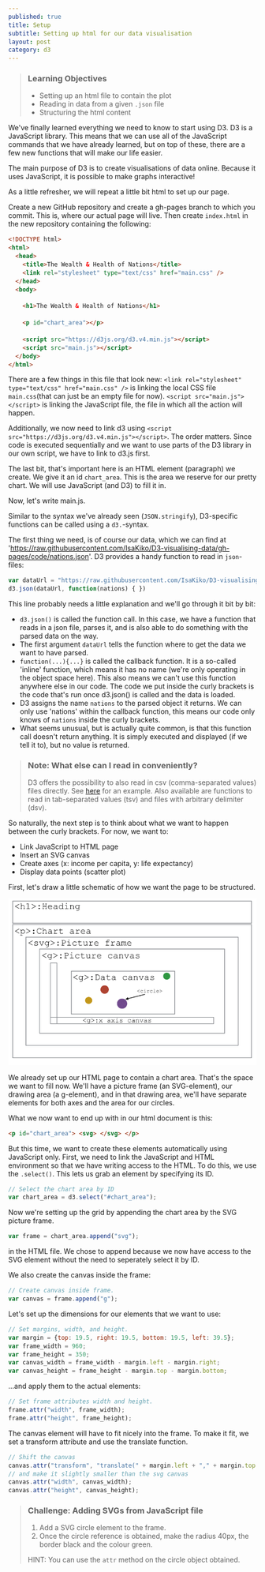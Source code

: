 ```yaml
---
published: true
title: Setup
subtitle: Setting up html for our data visualisation
layout: post
category: d3
---
```

> ### Learning Objectives
>
> * Setting up an html file to contain the plot
> * Reading in data from a given `.json` file
> * Structuring the html content

We've finally learned everything we need to know to start using D3.
D3 is a JavaScript library. This means that we can use all of the JavaScript commands that we have already learned, but on top of these, there are a few new functions that will make our life easier.

The main purpose of D3 is to create visualisations of data online. Because it uses JavaScript, it is possible to make graphs interactive!

As a little refresher, we will repeat a little bit html to set up our page.

Create a new GitHub repository and create a gh-pages branch to which you commit. This is, where our actual page will live.
Then create `index.html` in the new repository containing the following:

```html
<!DOCTYPE html>
<html>
  <head>
    <title>The Wealth & Health of Nations</title>
    <link rel="stylesheet" type="text/css" href="main.css" />
  </head>
  <body>

    <h1>The Wealth & Health of Nations</h1>

    <p id="chart_area"></p>

    <script src="https://d3js.org/d3.v4.min.js"></script>
    <script src="main.js"></script>
  </body>
</html>
```

There are a few things in this file that look new:
`<link rel="stylesheet" type="text/css" href="main.css" />` is linking the local CSS file `main.css`(that can just be an empty file for now). `<script src="main.js"></script>` is linking the JavaScript file, the file in which all the action will happen.

Additionally, we now need to link d3 using `<script src="https://d3js.org/d3.v4.min.js"></script>`. The order matters. Since code is executed sequentially and we want to use parts of the D3 library in our own script, we have to link to d3.js first.

The last bit, that's important here is an HTML element (paragraph) we create. We give it an id `chart_area`. This is the area we reserve for our pretty chart. We will use JavaScript (and D3) to fill it in.

Now, let's write main.js.

Similar to the syntax we've already seen (`JSON.stringify`), D3-specific functions can be called using a `d3.`-syntax.

The first thing we need, is of course our data, which we can find at 'https://raw.githubusercontent.com/IsaKiko/D3-visualising-data/gh-pages/code/nations.json'.
D3 provides a handy function to read in `json`-files:

```js
var dataUrl = "https://raw.githubusercontent.com/IsaKiko/D3-visualising-data/gh-pages/code/nations.json";
d3.json(dataUrl, function(nations) { })
```

This line probably needs a little explanation and we'll go through it bit by bit:

* `d3.json()` is called the function call. In this case, we have a function that reads in a json file, parses it, and is also able to do something with the parsed data on the way.
* The first argument `dataUrl` tells the function where to get the data we want to have parsed.
* `function(...){...}` is called the callback function. It is a so-called 'inline' function, which means it has no name (we're only operating in the object space here). This also means we can't use this function anywhere else in our code. The code we put inside the curly brackets is the code that's run once d3.json() is called and the data is loaded.
* D3 assigns the name `nations` to the parsed object it returns. We can only use 'nations' within the callback function, this means our code only knows of `nations` inside the curly brackets.
* What seems unusual, but is actually quite common, is that this function call doesn't return anything. It is simply executed and displayed (if we tell it to), but no value is returned.


> ### Note: What else can I read in conveniently?
> D3 offers the possibility to also read in csv (comma-separated values) files directly. See [here](https://github.com/mbostock/d3/wiki/CSV) for an example. Also available are functions to read in tab-separated values (tsv) and files with arbitrary delimiter (dsv).

So naturally, the next step is to think about what we want to happen between the curly brackets.
For now, we want to:

* Link JavaScript to HTML page
* Insert an SVG canvas
* Create axes (x: income per capita, y: life expectancy)
* Display data points (scatter plot)

First, let's draw a little schematic of how we want the page to be structured.

<img src="../images/chart_area.png" alt="What we want.." width="700" />

We already set up our HTML page to contain a chart area. That's the space we want to
fill now.
We'll have a picture frame (an SVG-element), our drawing area (a g-element), and in
that drawing area, we'll have separate elements for both axes and the area for our circles.

What we now want to end up with in our html document is this:

```html
<p id="chart_area"> <svg> </svg> </p>
```

But this time, we want to create these elements automatically using JavaScript only.
First, we need to link the JavaScript and HTML environment so that we have writing access
to the HTML.
To do this, we use the `.select()`. This lets us grab an element by specifying its ID.

```js
// Select the chart area by ID
var chart_area = d3.select("#chart_area");
```

Now we're setting up the grid by appending the chart area by the SVG picture frame.

```js
var frame = chart_area.append("svg");
```

in the HTML file. We chose to append because we now have access to the SVG element without the need to seperately select it by ID.

We also create the canvas inside the frame:

```js
// Create canvas inside frame.
var canvas = frame.append("g");
```

Let's set up the dimensions for our elements that we want to use:

```js
// Set margins, width, and height.
var margin = {top: 19.5, right: 19.5, bottom: 19.5, left: 39.5};
var frame_width = 960;
var frame_height = 350;
var canvas_width = frame_width - margin.left - margin.right;
var canvas_height = frame_height - margin.top - margin.bottom;
```

...and apply them to the actual elements:

```js
// Set frame attributes width and height.
frame.attr("width", frame_width);
frame.attr("height", frame_height);
```

The canvas element will have to fit nicely into the frame. To make it fit, we set
a transform attribute and use the translate function.

```js
// Shift the canvas
canvas.attr("transform", "translate(" + margin.left + "," + margin.top + ")");
// and make it slightly smaller than the svg canvas
canvas.attr("width", canvas_width);
canvas.attr("height", canvas_height);
```

> ### Challenge: Adding SVGs from JavaScript file
> 1. Add a SVG circle element to the frame.
> 1. Once the circle reference is obtained, make the radius 40px, the border black and the colour green.
>
> HINT: You can use the `attr` method on the circle object obtained.
